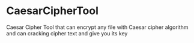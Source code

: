 # CaesarCipherTool
Caesar Cipher Tool that can encrypt any file with Caesar  cipher algorithm and can cracking cipher text and give you its key  
